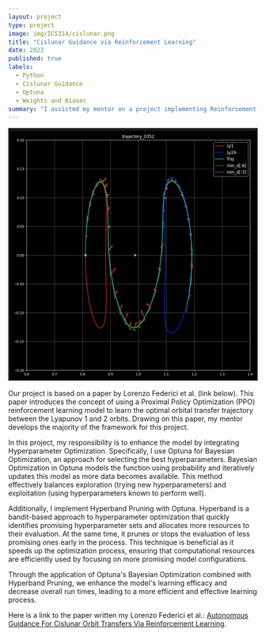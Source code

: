 ```yaml
---
layout: project
type: project
image: img/ICS314/cislunar.png
title: "Cislunar Guidance via Reinforcement Learning"
date: 2023
published: true
labels:
  - Python
  - Cislunar Guidance
  - Optuna
  - Weights and Biases
summary: "I assisted my mentor on a project implementing Reinforcement Learning to cislunar orbital transfers."
---
```


<img class="img-fluid" src="../img/ICS314/RLGuidance.png">

Our project is based on a paper by Lorenzo Federici et al. (link below). This paper introduces the concept of using a Proximal Policy Optimization (PPO) reinforcement learning model to learn the optimal orbital transfer trajectory between the Lyapunov 1 and 2 orbits. Drawing on this paper, my mentor develops the majority of the framework for this project.

In this project, my responsibility is to enhance the model by integrating Hyperparameter Optimization. Specifically, I use Optuna for Bayesian Optimization, an approach for selecting the best hyperparameters. Bayesian Optimization in Optuna models the function using probability and iteratively updates this model as more data becomes available. This method effectively balances exploration (trying new hyperparameters) and exploitation (using hyperparameters known to perform well).

Additionally, I implement Hyperband Pruning with Optuna. Hyperband is a bandit-based approach to hyperparameter optimization that quickly identifies promising hyperparameter sets and allocates more resources to their evaluation. At the same time, it prunes or stops the evaluation of less promising ones early in the process. This technique is beneficial as it speeds up the optimization process, ensuring that computational resources are efficiently used by focusing on more promising model configurations.

Through the application of Optuna's Bayesian Optimization combined with Hyperband Pruning, we enhance the model's learning efficacy and decrease overall run times, leading to a more efficient and effective learning process.

Here is a link to the paper written my Lorenzo Federici et al.: [Autonomous Guidance For Cislunar Orbit Transfers Via Reinforcement Learning](https://www.researchgate.net/publication/353828924_Autonomous_Guidance_for_Cislunar_Orbit_Transfers_via_Reinforcement_Learning).
